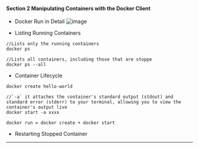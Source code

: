 #### Section 2 Manipulating Containers with the Docker Client ####

* Docker Run in Detail
![image](https://github.com/loonloon/Notes/assets/5309726/ebe2d1c8-6e3b-4bae-a377-cf9e1134cbfb)

* Listing Running Containers
```
//Lists only the running containers
docker ps

//Lists all containers, including those that are stoppe
docker ps --all 
```

* Container Lifecycle

```
docker create hello-world

//`-a` it attaches the container's standard output (stdout) and standard error (stderr) to your terminal, allowing you to view the container's output live
docker start -a xxxx

docker run = docker create + docker start
```

* Restarting Stopped Container

---
